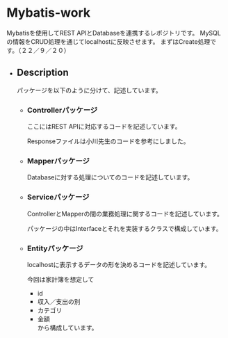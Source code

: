 # Mybatis-work
Mybatisを使用してREST APIとDatabaseを連携するレポジトリです。
MySQLの情報をCRUD処理を通じてlocalhostに反映させます。
まずはCreate処理です。（２２／９／２０）

- ## Description
  パッケージを以下のように分けて、記述しています。

  - ### Controllerパッケージ
    ここにはREST APIに対応するコードを記述しています。
    
    Responseファイルは小川先生のコードを参考にしました。
    
  - ### Mapperパッケージ
    Databaseに対する処理についてのコードを記述しています。

  - ### Serviceパッケージ
    ControllerとMapperの間の業務処理に関するコードを記述しています。  
    
    パッケージの中はInterfaceとそれを実装するクラスで構成しています。

  - ### Entityパッケージ
    localhostに表示するデータの形を決めるコードを記述しています。
    
    今回は家計簿を想定して
      - id
      - 収入／支出の別
      - カテゴリ
      - 金額     
     から構成しています。
